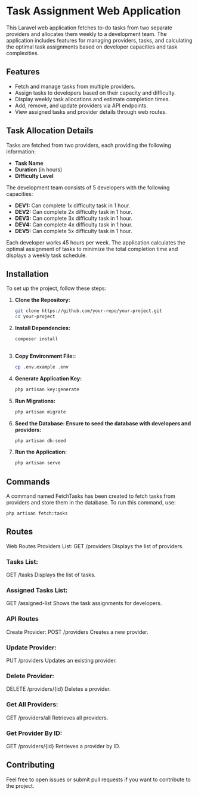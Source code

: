 # Task Assignment Web Application

This Laravel web application fetches to-do tasks from two separate providers and allocates them weekly to a development team. The application includes features for managing providers, tasks, and calculating the optimal task assignments based on developer capacities and task complexities.

## Features

- Fetch and manage tasks from multiple providers.
- Assign tasks to developers based on their capacity and difficulty.
- Display weekly task allocations and estimate completion times.
- Add, remove, and update providers via API endpoints.
- View assigned tasks and provider details through web routes.

## Task Allocation Details

Tasks are fetched from two providers, each providing the following information:
- **Task Name**
- **Duration** (in hours)
- **Difficulty Level**

The development team consists of 5 developers with the following capacities:
- **DEV1:** Can complete 1x difficulty task in 1 hour.
- **DEV2:** Can complete 2x difficulty task in 1 hour.
- **DEV3:** Can complete 3x difficulty task in 1 hour.
- **DEV4:** Can complete 4x difficulty task in 1 hour.
- **DEV5:** Can complete 5x difficulty task in 1 hour.

Each developer works 45 hours per week. The application calculates the optimal assignment of tasks to minimize the total completion time and displays a weekly task schedule.

## Installation

To set up the project, follow these steps:

1. **Clone the Repository:**
   ```bash
   git clone https://github.com/your-repo/your-project.git
   cd your-project
   
2. **Install Dependencies:**
   ```bash
   composer install
 
3. **Copy Environment File::**
   ```bash
   cp .env.example .env

4. **Generate Application Key:**
   ```bash
   php artisan key:generate

5. **Run Migrations:**
   ```bash
   php artisan migrate

6. **Seed the Database: Ensure to seed the database with developers and providers:**
   ```bash
   php artisan db:seed

5. **Run the Application:**
   ```bash
   php artisan serve

## Commands

A command named FetchTasks has been created to fetch tasks from providers and store them in the database. To run this command, use:

    php artisan fetch:tasks
    
 
## Routes
Web Routes
Providers List:
GET /providers
Displays the list of providers.

### Tasks List:
GET /tasks
Displays the list of tasks.

### Assigned Tasks List:
GET /assigned-list
Shows the task assignments for developers.

### API Routes
Create Provider:
POST /providers
Creates a new provider.

### Update Provider:
PUT /providers
Updates an existing provider.

### Delete Provider:
DELETE /providers/{id}
Deletes a provider.

### Get All Providers:
GET /providers/all
Retrieves all providers.

### Get Provider By ID:
GET /providers/{id}
Retrieves a provider by ID.

## Contributing
Feel free to open issues or submit pull requests if you want to contribute to the project.
